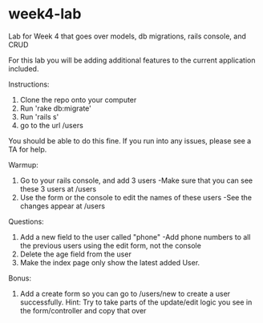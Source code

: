 week4-lab
=========

Lab for Week 4 that goes over models, db migrations, rails console, and CRUD


For this lab you will be adding additional features to the current application included.

Instructions:
1. Clone the repo onto your computer
2. Run 'rake db:migrate' 
3. Run 'rails s'
4. go to the url /users

You should be able to do this fine. If you run into any issues, please see a TA for help.

Warmup:

1. Go to your rails console, and add 3 users
  -Make sure that you can see these 3 users at /users
2. Use the form or the console to edit the names of these users
  -See the changes appear at /users
  
  
Questions:

1. Add a new field to the user called "phone"
  -Add phone numbers to all the previous users using the edit form, not the console
2. Delete the age field from the user
3. Make the index page only show the latest added User.

Bonus:

1. Add a create form so you can go to /users/new to create a user successfully.
Hint: Try to take parts of the update/edit logic you see in the form/controller and copy that over

